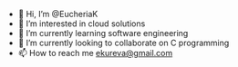 - 👋 Hi, I’m @EucheriaK
- 👀 I’m interested in cloud solutions
- 🌱 I’m currently learning software engineering
- 💞️ I’m currently looking to collaborate on C programming
- 📫 How to reach me ekureva@gmail.com

<!---
EucheriaK/EucheriaK is a ✨ special ✨ repository because its `README.md` (this file) appears on your GitHub profile.
You can click the Preview link to take a look at your changes.
--->
